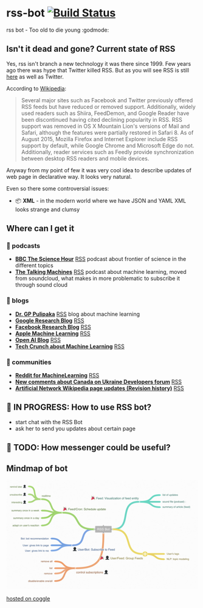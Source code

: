 # rss-bot [![Build Status](https://travis-ci.org/botstory/rss-bot.svg?branch=develop)](https://travis-ci.org/botstory/rss-bot)
rss bot - Too old to die young :godmode:

## Isn't it dead and gone? Current state of RSS

Yes, rss isn't branch a new technology it was there since 1999.
Few years ago there was hype that Twitter killed RSS. But as you will
see RSS is still [here](#Examples) as well as Twitter.

According to
[Wikipedia](https://en.wikipedia.org/wiki/RSS#Current_usage):

> Several major sites such as Facebook and Twitter previously offered
RSS feeds but have reduced or removed support. Additionally, widely
used readers such as Shiira, FeedDemon, and Google Reader have been
discontinued having cited declining popularity in RSS. RSS support was
removed in OS X Mountain Lion's versions of Mail and Safari, although
the features were partially restored in Safari 8. As of August 2015,
Mozilla Firefox and Internet Explorer include RSS support by default,
while Google Chrome and Microsoft Edge do not. Additionally, reader
services such as Feedly provide synchronization between desktop RSS
readers and mobile devices.

Anyway from my point of few it was very cool idea to describe updates of
web page in declarative way. It looks very natural.

Even so there some controversial issues:
* :package: **XML** - in the modern world where we have JSON and YAML XML looks
strange and clumsy


## Where can I get it
### :loudspeaker: podcasts
  - **[BBC The Science Hour](http://www.bbc.co.uk/programmes/p016tmt2)** [RSS](http://podcasts.files.bbci.co.uk/p016tmt2.rss) podcast about frontier of science in the different topics
  - **[The Talking Machines](http://www.thetalkingmachines.com/)** [RSS](http://www.thetalkingmachines.com/blog?format=RSS) podcast about machine learning, moved from soundcloud, what makes in more problematic to subscribe it through sound cloud
### :newspaper: blogs
  - **[Dr. GP Pulipaka](https://medium.com/@gp_pulipaka/)** [RSS](https://medium.com/feed/@gp_pulipaka) blog about machine learning
  - **[Google Research Blog](https://research.googleblog.com/)** [RSS](http://googleresearch.blogspot.com/atom.xml)
  - **[Facebook Research Blog](https://research.fb.com/)** [RSS](https://research.fb.com/feed/)
  - **[Apple Machine Learning](https://machinelearning.apple.com/)** [RSS]()
  - **[Open AI Blog](https://blog.openai.com/)** [RSS](https://blog.openai.com/rss/)
  - **[Tech Crunch about Machine Learning](https://techcrunch.com/tag/machine-learning/)** [RSS](https://techcrunch.com/tag/machine-learning/feed/)

### :speech_balloon: communities
  - **[Reddit for MachineLearning](https://www.reddit.com/r/MachineLearning/)** [RSS](https://www.reddit.com/r/MachineLearning/.rss)
  - **[New comments about Canada on Ukraine Developers forum](https://dou.ua/forums/tags/%D0%9A%D0%B0%D0%BD%D0%B0%D0%B4%D0%B0/)** [RSS](https://dou.ua/forums/feed/tag/%D0%9A%D0%B0%D0%BD%D0%B0%D0%B4%D0%B0/)
  - **[Artificial Network Wikipedia page updates (Revision history)](https://en.wikipedia.org/w/index.php?title=Artificial_intelligence&action=history)** [RSS](https://en.wikipedia.org/w/index.php?title=Artificial_intelligence&feed=atom&action=history)

## :construction: IN PROGRESS: How to use RSS bot?

- start chat with the RSS Bot
- ask her to send you updates about certain page

## :construction: TODO: How messenger could be useful?

## Mindmap of bot

![Mind map](assets/rss-bot-mind-map.png)

[hosted on coggle](https://coggle.it/diagram/WcgsjGjgVAABxW_M)
